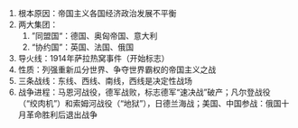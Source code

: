 1. 根本原因：帝国主义各国经济政治发展不平衡
2. 两大集团：
	1. ”同盟国“：德国、奥匈帝国、意大利
	 2. “协约国”：英国、法国、俄国
3. 导火线：1914年萨拉热窝事件（开始标志）
4. 性质：列强重新瓜分世界、争夺世界霸权的帝国主义之战
5. 三条战线：东线、西线、南线，西线是决定性战场
6. 战争进程：马恩河战役，德军战败，标志德军“速决战”破产；凡尔登战役（“绞肉机”）和索姆河战役（“地狱”），日德兰海战；美国、中国参战：俄国十月革命胜利后退出战争
